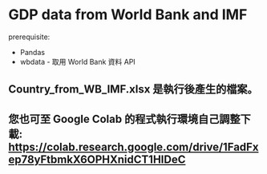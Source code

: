 # GDP data from World Bank and IMF

prerequisite:

- Pandas
- wbdata - 取用 World Bank 資料 API

## Country_from_WB_IMF.xlsx 是執行後產生的檔案。
## 您也可至 Google Colab 的程式執行環境自己調整下載: https://colab.research.google.com/drive/1FadFxep78yFtbmkX6OPHXnidCT1HIDeC

